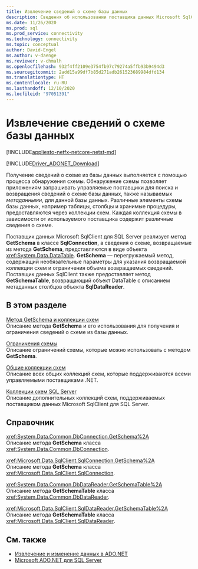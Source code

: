 ```yaml
---
title: Извлечение сведений о схеме базы данных
description: Сведения об использовании поставщика данных Microsoft SqlClient для SQL Server для извлечения сведений о схеме базы данных.
ms.date: 11/26/2020
ms.prod: sql
ms.prod_service: connectivity
ms.technology: connectivity
ms.topic: conceptual
author: David-Engel
ms.author: v-daenge
ms.reviewer: v-chmalh
ms.openlocfilehash: 932f4ff2109e3754fb97c79274a5ffb93b9494d3
ms.sourcegitcommit: 2add15a99df7b85d271adb261523689984dfd134
ms.translationtype: HT
ms.contentlocale: ru-RU
ms.lasthandoff: 12/10/2020
ms.locfileid: "97051391"
---
```

# <a name="retrieving-database-schema-information"></a>Извлечение сведений о схеме базы данных

[!INCLUDE[appliesto-netfx-netcore-netst-md](../../includes/appliesto-netfx-netcore-netst-md.md)]

[!INCLUDE[Driver_ADONET_Download](../../includes/driver_adonet_download.md)]

Получение сведений о схеме из базы данных выполняется с помощью процесса обнаружения схемы. Обнаружение схемы позволяет приложениям запрашивать управляемые поставщики для поиска и возвращения сведений о схеме базы данных, также называемых *метаданными*, для данной базы данных. Различные элементы схемы базы данных, например таблицы, столбцы и хранимые процедуры, предоставляются через коллекции схем. Каждая коллекция схемы в зависимости от используемого поставщика содержит различные сведения о схеме.

Поставщик данных Microsoft SqlClient для SQL Server реализует метод **GetSchema** в классе **SqlConnection**, а сведения о схеме, возвращаемые из метода **GetSchema**, представляются в виде объекта <xref:System.Data.DataTable>. **GetSchema** — перегружаемый метод, содержащий необязательные параметры для указания возвращаемой коллекции схем и ограничения объема возвращаемых сведений. Поставщик данных SqlClient также предоставляет метод **GetSchemaTable**, возвращающий объект DataTable с описанием метаданных столбцов объекта **SqlDataReader**.

## <a name="in-this-section"></a>В этом разделе

[Метод GetSchema и коллекции схем](getschema-and-schema-collections.md)  
Описание метода **GetSchema** и его использования для получения и ограничения сведений о схеме из базы данных.

[Ограничения схемы](schema-restrictions.md)  
Описание ограничений схемы, которые можно использовать с методом **GetSchema**. 

[Общие коллекции схем](common-schema-collections.md)  
Описание всех общих коллекций схем, которые поддерживаются всеми управляемыми поставщиками .NET.  
  
[Коллекции схем SQL Server](sql-server-schema-collections.md)  
Описание дополнительных коллекций схем, поддерживаемых поставщиком данных Microsoft SqlClient для SQL Server. 

## <a name="reference"></a>Справочник

<xref:System.Data.Common.DbConnection.GetSchema%2A>  
Описание метода **GetSchema** класса <xref:System.Data.Common.DbConnection>.

<xref:Microsoft.Data.SqlClient.SqlConnection.GetSchema%2A>  
Описание метода **GetSchema** класса <xref:Microsoft.Data.SqlClient.SqlConnection>.

<xref:System.Data.Common.DbDataReader.GetSchemaTable%2A>  
Описание метода **GetSchemaTable** класса <xref:System.Data.Common.DbDataReader>. 

<xref:Microsoft.Data.SqlClient.SqlDataReader.GetSchemaTable%2A>  
Описание метода **GetSchemaTable** класса <xref:Microsoft.Data.SqlClient.SqlDataReader>.

## <a name="see-also"></a>См. также

- [Извлечение и изменение данных в ADO.NET](retrieving-modifying-data.md)
- [Microsoft ADO.NET для SQL Server](microsoft-ado-net-sql-server.md)

